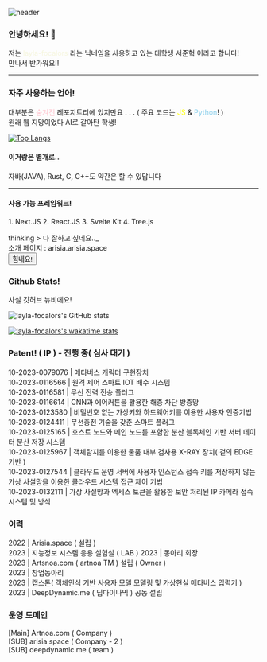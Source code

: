 ![header](https://capsule-render.vercel.app/api?type=waving&&color=0:fad0c4,100:ffd1ff&text=ARTSNOA&textBg=false&fontColor=d6ace6&fontSize=40)

### 안녕하세요! 👋

저는 <span style="color:beige;">layla-focalors</span> 라는 닉네임을 사용하고 있는 대학생 서준혁 이라고 합니다!  
만나서 반가워요!!

___
### 자주 사용하는 언어!
대부분은 <span style="color:pink;">숨겨진</span> 레포지트리에 있지만요 . . . ( 주요 코드는 <span style="color:yellow">JS</span> & <span style='color:skyblue;'>Python</span>! )       
원래 웹 지망이었다 AI로 갈아탄 학생!

[![Top Langs](https://github-readme-stats.vercel.app/api/top-langs/?username=layla-focalors&layout=donut&theme=gradient)](https://github.com/layla-focalors/github-readme-stats)

<h4>이거랑은 별개로..</h4>
자바(JAVA), Rust, C, C++도 약간은 할 수 있답니다   

___
<h4>사용 가능 프레임워크!</h4>
1. Next.JS   
2. React.JS   
3. Svelte Kit   
4. Tree.js   

thinking > 다 잘하고 싶네요.._   
소개 페이지 : arisia.arisia.space  
<Button style="border_radius:15px">힘내요!</Button>

### Github Stats!
사실 깃허브 뉴비에요!  

![layla-focalors's GitHub stats](https://github-readme-stats.vercel.app/api?username=layla-focalors&show_icons=true&theme=Gradient&rank_icon=github)
<!-- ![layla-focalors's GitHub stats](https://github-readme-stats.vercel.app/api?username=layla-focalors&hide=hide_rank&show_icons=true&theme=transparent) -->

<!-- [![Top Langs](https://github-readme-stats.vercel.app/api/top-langs/?username=layla-focalors&layout=donut)](https://github.com/layla-focalors/github-readme-stats) -->
[![layla-focalors's wakatime stats](https://github-readme-stats.vercel.app/api/wakatime?username=layla-focalors)](https://github.com/layla-focalors/github-readme-stats)


### Patent! ( IP ) - 진행 중( 심사 대기 )
10-2023-0079076 | 메타버스 캐릭터 구현장치  
10-2023-0116566 | 원격 제어 스마트 IOT 배수 시스템  
10-2023-0116581 | 무선 전력 전송 플러그  
10-2023-0116614 | CNN과 에어커튼을 활용한 해충 차단 방충망  
10-2023-0123580 | 비밀번호 없는 가상키와 하드웨어키를 이용한 사용자 인증기법  
10-2023-0124411 | 무선충전 기술을 갖춘 스마트 플러그  
10-2023-0125165 | 호스트 노드와 메인 노드를 포함한 분산 블록체인 기반 서버 데이터 분산 저장 시스템  
10-2023-0125967 | 객체탐지를 이용한 물품 내부 검사용 X-RAY 장치( 겉의 EDGE 기반 )  
10-2023-0127544 | 클라우드 운영 서버에 사용자 인스턴스 접속 키를 저장하지 않는 가상 사설망을 이용한 클라우드 시스템 접근 제어 기법  
10-2023-0132111 | 가상 사설망과 엑세스 토큰을 활용한 보안 처리된 IP 카메라 접속 시스템 및 방식  

### 이력
2022 | Arisia.space ( 설립 )  
2023 | 지능정보 시스템 응용 실험실 ( LAB ) 
2023 | 동아리 회장  
2023 | Artsnoa.com ( artnoa TM ) 설립 ( Owner )  
2023 | 창업동아리   
2023 | 캡스톤( 객체인식 기반 사용자 모델 모델링 및 가상현실 메타버스 입력기 )  
2023 | DeepDynamic.me ( 딥다이나믹 ) 공동 설립  

### 운영 도메인
[Main] Artnoa.com ( Company )  
[SUB] arisia.space ( Company - 2 )  
[SUB] deepdynamic.me ( team )  

<!--
**layla-focalors/layla-focalors** is a ✨ _special_ ✨ repository because its `README.md` (this file) appears on your GitHub profile.

Here are some ideas to get you started:

- 🔭 I’m currently working on ...
- 🌱 I’m currently learning ...
- 👯 I’m looking to collaborate on ...
- 🤔 I’m looking for help with ...
- 💬 Ask me about ...
- 📫 How to reach me: ...
- 😄 Pronouns: ...
- ⚡ Fun fact: ...
-->
